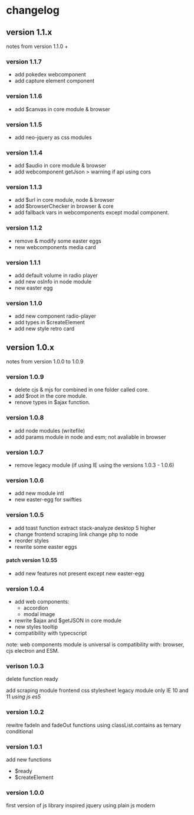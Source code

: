 # changelog

## version 1.1.x
notes from version 1.1.0 +

### version 1.1.7
- add pokedex webcomponent
- add capture element component

### version 1.1.6
- add $canvas in core module & browser

### version 1.1.5
- add neo-jquery as css modules

### version 1.1.4
- add $audio in core module & browser
- add webcomponent getJson > warning if api using cors

### version 1.1.3
- add $url in core module, node & browser
- add $browserChecker in browser & core
- add fallback vars in webcomponents except modal component.

### version 1.1.2
- remove & modify some easter eggs
- new webcomponents media card

### version 1.1.1
- add default volume in radio player
- add new osInfo in node module
- new easter egg

### version 1.1.0
- add new component radio-player
- add types in $createElement
- add new style retro card

## version 1.0.x
notes from version 1.0.0 to 1.0.9

### version 1.0.9
- delete cjs & mjs for combined in one folder called core.
- add $root in the core module.
- renove types in $ajax function.

### version 1.0.8
- add node modules (writefile)
- add params module in node and esm; not avaliable in browser

### version 1.0.7
- remove legacy module (if using IE using the versions 1.0.3 - 1.0.6)

### version 1.0.6
- add new module intl
- new easter-egg for swifties

### version 1.0.5
- add toast function extract stack-analyze desktop 5 higher
- change frontend scraping link change php to node
- reorder styles
- rewrite some easter eggs
#### patch version 1.0.55
- add new features not present except new easter-egg

### version 1.0.4
- add web components:
  - accordion
  - modal image
- rewrite $ajax and $getJSON in core module
- new styles tooltip
- compatibility with typecscript

note: web components module is universal is compatibility with: browser, cjs electron and ESM.

### verison 1.0.3

delete function ready

add scraping module frontend
css stylesheet
legacy module only IE 10 and 11 *using js es5*

### version 1.0.2

rewitre fadeIn and fadeOut functions using classList.contains as ternary conditional

### version 1.0.1

add new functions 
 - $ready
 - $createElement

### version 1.0.0

first version of js library inspired jquery using plain js modern
